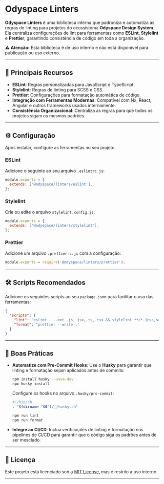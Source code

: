 # Odyspace Linters

**Odyspace Linters** é uma biblioteca interna que padroniza e automatiza as regras de linting para projetos do ecossistema **Odyspace Design System**. Ela centraliza configurações de lint para ferramentas como **ESLint**, **Stylelint** e **Prettier**, garantindo consistência de código em toda a organização.

⚠️ **Atenção:** Esta biblioteca é de uso interno e não está disponível para publicação ou uso externo.

---

## 🚀 **Principais Recursos**

- **ESLint**: Regras personalizadas para JavaScript e TypeScript.
- **Stylelint**: Regras de linting para SCSS e CSS.
- **Prettier**: Configurações para formatação automática de código.
- **Integração com Ferramentas Modernas**: Compatível com Nx, React, Angular e outros frameworks usados internamente.
- **Consistência Organizacional**: Centraliza as regras para que todos os projetos sigam os mesmos padrões.

---

## ⚙️ **Configuração**

Após instalar, configure as ferramentas no seu projeto.

### **ESLint**
Adicione o seguinte ao seu arquivo `.eslintrc.js`:

```javascript
module.exports = {
  extends: ['@odyspace/linters/eslint'],
};
```

### **Stylelint**
Crie ou edite o arquivo `stylelint.config.js`:

```javascript
module.exports = {
  extends: ['@odyspace/linters/stylelint'],
};
```

### **Prettier**
Adicione um arquivo `.prettierrc.js` com a configuração:

```javascript
module.exports = require('@odyspace/linters/prettier');
```

---

## 🛠️ **Scripts Recomendados**

Adicione os seguintes scripts ao seu `package.json` para facilitar o uso das ferramentas:

```json
{
  "scripts": {
    "lint": "eslint . --ext .js,.jsx,.ts,.tsx && stylelint **/*.{css,scss}",
    "format": "prettier --write ."
  }
}
```

---

## 🌟 **Boas Práticas**

- **Automatize com Pre-Commit Hooks**:
  Use o **Husky** para garantir que linting e formatação sejam aplicados antes de commits:

  ```bash
  npm install husky --save-dev
  npx husky install
  ```

  Configure os hooks no arquivo `.husky/pre-commit`:

  ```bash
  #!/bin/sh
  . "$(dirname "$0")/_/husky.sh"

  npm run lint
  npm run format
  ```

- **Integre ao CI/CD**:
  Inclua verificações de linting e formatação nos pipelines de CI/CD para garantir que o código siga os padrões antes de ser mesclado.

---

## 📝 **Licença**

Este projeto está licenciado sob a [MIT License](LICENSE), mas é restrito a uso interno.

---
